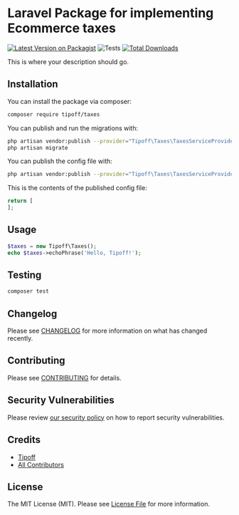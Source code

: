 # Laravel Package for implementing Ecommerce taxes

[![Latest Version on Packagist](https://img.shields.io/packagist/v/tipoff/taxes.svg?style=flat-square)](https://packagist.org/packages/tipoff/taxes)
![Tests](https://github.com/tipoff/taxes/workflows/Tests/badge.svg)
[![Total Downloads](https://img.shields.io/packagist/dt/tipoff/taxes.svg?style=flat-square)](https://packagist.org/packages/tipoff/taxes)


This is where your description should go.

## Installation

You can install the package via composer:

```bash
composer require tipoff/taxes
```

You can publish and run the migrations with:

```bash
php artisan vendor:publish --provider="Tipoff\Taxes\TaxesServiceProvider" --tag="taxes-migrations"
php artisan migrate
```

You can publish the config file with:
```bash
php artisan vendor:publish --provider="Tipoff\Taxes\TaxesServiceProvider" --tag="taxes-config"
```

This is the contents of the published config file:

```php
return [
];
```

## Usage

```php
$taxes = new Tipoff\Taxes();
echo $taxes->echoPhrase('Hello, Tipoff!');
```

## Testing

```bash
composer test
```

## Changelog

Please see [CHANGELOG](CHANGELOG.md) for more information on what has changed recently.

## Contributing

Please see [CONTRIBUTING](.github/CONTRIBUTING.md) for details.

## Security Vulnerabilities

Please review [our security policy](../../security/policy) on how to report security vulnerabilities.

## Credits

- [Tipoff](https://github.com/tipoff)
- [All Contributors](../../contributors)

## License

The MIT License (MIT). Please see [License File](LICENSE.md) for more information.
